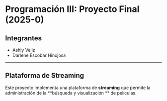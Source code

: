 # Programación III: Proyecto Final (2025-0)

## Integrantes
* Ashly Veliz
* Darlene Escobar Hinojosa
  
---
## Plataforma de Streaming
Este proyecto implementa una plataforma de **streaming** que permite la administración de la **búsqueda y visualización
** de películas.
